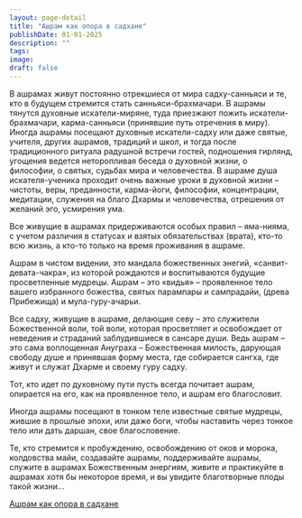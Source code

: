 ```yaml
---
layout: page-detail
title: "Ашрам как опора в садхане"
publishDate: 01-01-2025
description: ""
tags:
image:
draft: false
---
```


 В ашрамах живут постоянно отрекшиеся от мира садху-санньяси и те, кто в будущем стремится стать санньяси-брахмачари. В ашрамы тянутся духовные искатели-миряне, туда приезжают пожить искатели-брахмачари, карма-санньяси (принявшие путь отречения в миру). Иногда ашрамы посещают духовные искатели-садху или даже святые, учителя, других ашрамов, традиций и школ, и тогда после традиционного ритуала радушной встречи гостей, подношения гирлянд, угощения ведется неторопливая беседа о духовной жизни, о философии, о святых, судьбах мира и человечества. В ашраме душа искателя-ученика проходит очень важные уроки в духовной жизни – чистоты, веры, преданности, карма-йоги, философии, концентрации, медитации, служения на благо Дхармы и человечества, отрешения от желаний эго, усмирения ума.

 Все живущие в ашрамах придерживаются особых правил – яма-нияма, с учетом различия в статусах и взятых обязательствах (врата), кто-то всю жизнь, а кто-то только на время проживания в ашраме.

 Ашрам в чистом видении, это мандала божественных энегий, «санвит-девата-чакра», из которой рождаются и воспитываются будущие просветленные мудрецы. Ашрам – это «видья» – проявленное тело вашего избранного божества, святых парампары и сампрадайи, (древа Прибежища) и мула-гуру-ачарьи.

 Все садху, живущие в ашраме, делающие севу – это служители Божественной воли, той воли, которая просветляет и освобождает от неведения и страданий заблудившиеся в сансаре души. Ведь ашрам – это сама воплощенная Ануграха – Божественная милость, дарующая свободу душе и принявшая форму места, где собирается сангха, где живут и служат Дхарме и своему гуру садху.

 Тот, кто идет по духовному пути пусть всегда почитает ашрам, опирается на его, как на проявленное тело, и ашрам его благословит.

 Иногда ашрамы посещают в тонком теле известные святые мудрецы, жившие в прошлые эпохи, или даже боги, чтобы наставить через тонкое тело или дать даршан, свое благословение.

 Те, кто стремится к пробуждению, освобождению от оков и морока, колдовства майи, создавайте ашрамы, поддерживайте ашрамы, служите в ашрамах Божественным энергиям, живите и практикуйте в ашрамах хотя бы некоторое время, и вы увидите благотворные плоды такой жизни...

[Ашрам как опора в садхане](/binaries/file/news/f%5F3064.docx) 
